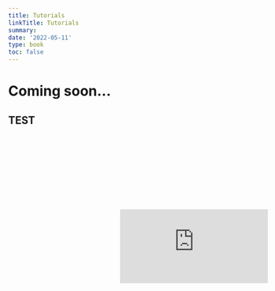 ```yaml
---
title: Tutorials
linkTitle: Tutorials
summary: 
date: '2022-05-11'
type: book
toc: false
---
```


# Coming soon...

## TEST

<div style="position: relative; padding: 30% 45%;">
<iframe src="http://player.bilibili.com/player.html?aid=97242964&bvid=BV1p7411o7Za&cid=166005899&page=1" scrolling="no" border="0" frameborder="no" framespacing="0" allowfullscreen="true"> </iframe>
</div>
